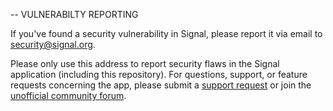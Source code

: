 -- VULNERABILTY REPORTING

If you've found a security vulnerability in Signal, please report it via email to
<security@signal.org>.

Please only use this address to report security flaws in the Signal application (including this
repository). For questions, support, or feature requests concerning the app, please submit a
[support request][] or join the [unofficial community forum][].

[support request]: https://support.signal.org/hc/requests/new
[unofficial community forum]: https://community.signalusers.org/
